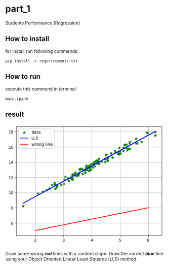 # part_1
Students Performance (Regression)
## How to install
for install run following commends:
```
pip install -r requrirements.txt
```
## How to run
execute this commend in terminal:
```
main.ipynb
```
## result
![](output/output.png)



Draw some wrong ***red*** lines with a random slope.
Draw the correct ***blue*** line using your Object Oriented Linear Least Squares (LLS) method.
